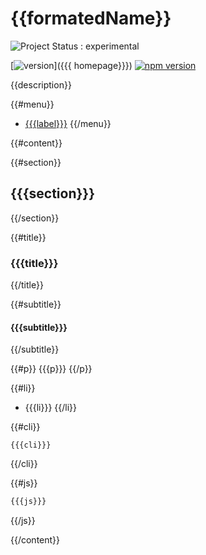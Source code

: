 {{formatedName}}
================

![Project Status : experimental](https://img.shields.io/badge/Project%20status-experimental-orange.svg)

[![version](https://img.shields.io/badge/version-{{{version}}}-blue.svg)]({{{ homepage}}})
[![npm version](https://badge.fury.io/js/{{{furyiopath}}}.svg)](https://badge.fury.io/js/{{{furyiopath}}})

{{description}}

{{#menu}}
+ [{{{label}}}](#{{{anchor}}})
{{/menu}}

{{#content}}

{{#section}}
## {{{section}}}
{{/section}}

{{#title}}
### {{{title}}}
{{/title}}

{{#subtitle}}
#### {{{subtitle}}}
{{/subtitle}}

{{#p}}
{{{p}}}
{{/p}}

{{#li}}
+ {{{li}}}
{{/li}}

{{#cli}}
```
{{{cli}}}
```
{{/cli}}

{{#js}}
```javascript
{{{js}}}
```
{{/js}}

{{/content}}